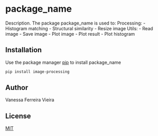 # package_name

Description. 
The package package_name is used to:
    Processing:
        - Histogram matching
        - Structural similarity
        - Resize image
    Utils:
        - Read image
        - Save image
        - Plot image
        - Plot result
        - Plot histogram

## Installation

Use the package manager [pip](https://pip.pypa.io/en/stable/) to install package_name

```bash
pip install image-processing
```


## Author
Vanessa Ferreira Vieira

## License
[MIT](https://choosealicense.com/licenses/mit/)